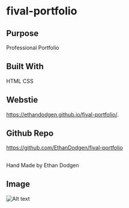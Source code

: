 # fival-portfolio

## Purpose
Professional Portfolio

## Built With
HTML
CSS

## Webstie
https://ethandodgen.github.io/fival-portfolio/.

## Github Repo
https://github.com/EthanDodgen/fival-portfolio

##
Hand Made by Ethan Dodgen

## Image
![Alt text](./desktop/portfolio/assets/images/screenshot.jpg)
